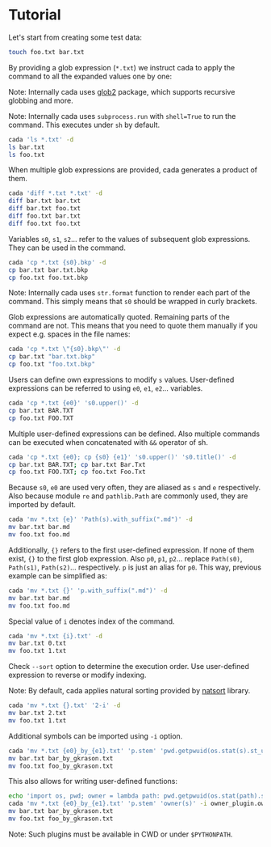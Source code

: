 # Tutorial

Let's start from creating some test data:
```sh
touch foo.txt bar.txt
```

By providing a glob expression (`*.txt`) we instruct cada to apply the command to all the expanded values one by one:

Note: Internally cada uses [glob2](https://github.com/miracle2k/python-glob2/) package, which supports recursive globbing and more.

Note: Internally cada uses `subprocess.run` with `shell=True` to run the command. This executes under `sh` by default.

```sh
cada 'ls *.txt' -d
ls bar.txt
ls foo.txt
```

When multiple glob expressions are provided, cada generates a product of them.

```sh
cada 'diff *.txt *.txt' -d
diff bar.txt bar.txt
diff bar.txt foo.txt
diff foo.txt bar.txt
diff foo.txt foo.txt
```

Variables `s0`, `s1`, `s2`...  refer to the values of subsequent glob expressions. They can be used in the command.

```sh
cada 'cp *.txt {s0}.bkp' -d
cp bar.txt bar.txt.bkp
cp foo.txt foo.txt.bkp
```

Note: Internally cada uses `str.format` function to render each part of the command. This simply means that `s0` should be wrapped in curly brackets.

Glob expressions are automatically quoted. Remaining parts of the command are not. This means that you need to quote them manually if you expect e.g. spaces in the file names:

```sh
cada 'cp *.txt \"{s0}.bkp\"' -d
cp bar.txt "bar.txt.bkp"
cp foo.txt "foo.txt.bkp"
```

Users can define own expressions to modify `s` values. User-defined expressions can be referred to using `e0`, `e1`, `e2`... variables.

```sh
cada 'cp *.txt {e0}' 's0.upper()' -d
cp bar.txt BAR.TXT
cp foo.txt FOO.TXT
```

Multiple user-defined expressions can be defined. Also multiple commands can be executed when concatenated with `&&` operator of sh.

```sh
cada 'cp *.txt {e0}; cp {s0} {e1}' 's0.upper()' 's0.title()' -d
cp bar.txt BAR.TXT; cp bar.txt Bar.Txt
cp foo.txt FOO.TXT; cp foo.txt Foo.Txt
```

Because `s0`, `e0` are used very often, they are aliased as `s` and `e` respectively. Also because module `re` and `pathlib.Path` are
commonly used, they are imported by default.

```sh
cada 'mv *.txt {e}' 'Path(s).with_suffix(".md")' -d
mv bar.txt bar.md
mv foo.txt foo.md
```

Additionally, `{}` refers to the first user-defined expression. If none of them exist, `{}` to the first glob expression. Also `p0`, `p1`, `p2`... replace `Path(s0)`, `Path(s1)`, `Path(s2)`... respectively. `p` is just an alias for `p0`. This way, previous example can be simplified as:

```sh
cada 'mv *.txt {}' 'p.with_suffix(".md")' -d
mv bar.txt bar.md
mv foo.txt foo.md
```

Special value of `i` denotes index of the command.

```sh
cada 'mv *.txt {i}.txt' -d
mv bar.txt 0.txt
mv foo.txt 1.txt
```

Check `--sort` option to determine the execution order. Use user-defined expression to reverse or modify indexing.

Note: By default, cada applies natural sorting provided by [natsort](https://github.com/SethMMorton/natsort) library.

```sh
cada 'mv *.txt {}.txt' '2-i' -d
mv bar.txt 2.txt
mv foo.txt 1.txt
```

Additional symbols can be imported using `-i` option.

```sh
cada 'mv *.txt {e0}_by_{e1}.txt' 'p.stem' 'pwd.getpwuid(os.stat(s).st_uid).pw_name' -i os -i pwd -d
mv bar.txt bar_by_gkrason.txt
mv foo.txt foo_by_gkrason.txt
```

This also allows for writing user-defined functions:

```sh
echo 'import os, pwd; owner = lambda path: pwd.getpwuid(os.stat(path).st_uid).pw_name' > owner_plugin.py
cada 'mv *.txt {e0}_by_{e1}.txt' 'p.stem' 'owner(s)' -i owner_plugin.owner -d
mv bar.txt bar_by_gkrason.txt
mv foo.txt foo_by_gkrason.txt
```

Note: Such plugins must be available in CWD or under `$PYTHONPATH`.
